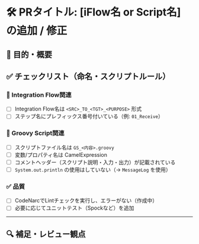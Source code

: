 # 🛠️ PRタイトル: [iFlow名 or Script名] の追加 / 修正

## 📌 目的・概要
<!-- 例: SFから受け取った従業員データの検証ロジック追加 -->

## ✅ チェックリスト（命名・スクリプトルール）

### 📁 Integration Flow関連
- [ ] Integration Flow名は `<SRC>_TO_<TGT>_<PURPOSE>` 形式
- [ ] ステップ名にプレフィックス番号付いている（例: `01_Receive`）

### 📜 Groovy Script関連
- [ ] スクリプトファイル名は `GS_<内容>.groovy`
- [ ] 変数/プロパティ名は CamelExpression
- [ ] コメントヘッダー（スクリプト説明・入力・出力）が記載されている
- [ ] `System.out.println` の使用はしていない（→ `MessageLog` を使用）

### ✅ 品質
- [ ] CodeNarcでLintチェックを実行し、エラーがない（作成中）
- [ ] 必要に応じてユニットテスト（Spockなど）を追加

---

## 🔍 補足・レビュー観点
<!-- 例: バリデーション条件の見直しが必要か確認してほしい -->
